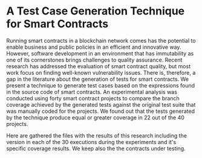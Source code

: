 # A Test Case Generation Technique for Smart Contracts

Running smart contracts in a blockchain network comes has the potential to enable business and public policies in an efficient and innovative way. However, software development in an environment that has immutability as one of its cornerstones brings challenges to quality assurance. Recent research has addressed the evaluation of smart contract quality, but most work focus on finding well-known vulnerability issues. There is, therefore, a gap in the literature about the generation of tests for smart contracts. We present a technique to generate test cases based on the expressions found in the source code of smart contracts. An experimental analysis was conducted using forty smart contract projects to compare the branch coverage achieved by the generated tests against the original test suite that was manually coded for the projects. We found out that the tests generated by the technique produce equal or greater coverage in 22 out of the 40 projects. 

Here are gathered the files with the results of this research including the version in each of the 30 executions during the experiments and it's specific coverage results. We keep also the the contracts under testing.
